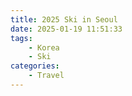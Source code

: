 ```yaml
---
title: 2025 Ski in Seoul
date: 2025-01-19 11:51:33
tags: 
    - Korea
    - Ski
categories: 
    - Travel
---
```

